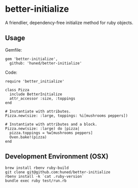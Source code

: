 # better-initialize

A friendlier, dependency-free initialize method for ruby objects.

## Usage

Gemfile:

    gem 'better-initialize',
      github: 'huned/better-initialize'

Code:

    require 'better_initialize'

    class Pizza
      include BetterInitialize
      attr_accessor :size, :toppings
    end

    # Instantiate with attributes.
    Pizza.new(size: :large, toppings: %i[mushrooms peppers])

    # Instantiate with attributes and a block.
    Pizza.new(size: :large) do |pizza|
      pizza.toppings = %w[mushrooms peppers]
      Oven.bake!(pizza)
    end

## Development Environment (OSX)

    brew install rbenv ruby-build
    git clone git@github.com:huned/better-initialize
    rbenv install -k `cat .ruby-version`
    bundle exec ruby test/run.rb
